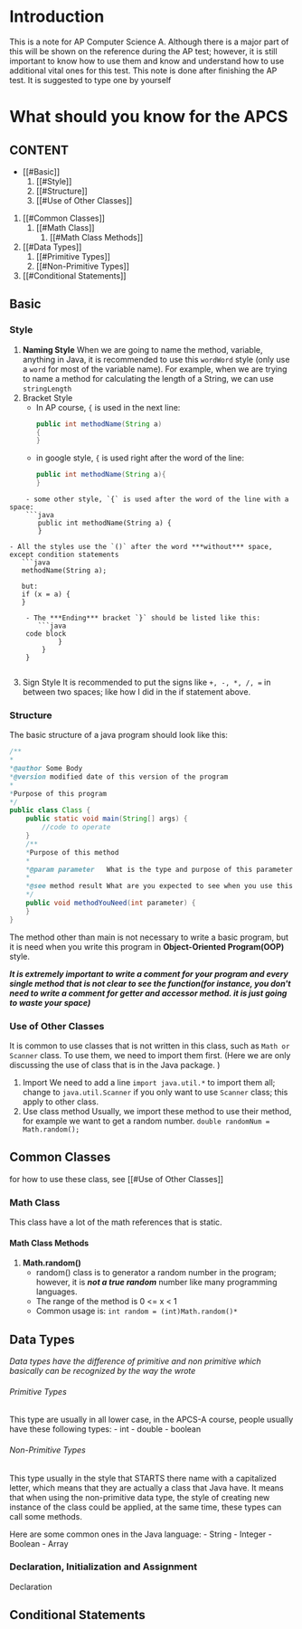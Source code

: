 # Introduction
This is a note for AP Computer Science A. Although there is a major part of this will be shown on the reference during the AP test; however, it is still important to know how to use them and know and understand how to use additional vital ones for this test. This note is done after finishing the AP test. It is suggested to type one by yourself 

# What should you know for the APCS
## CONTENT
- [[#Basic]]
	1. [[#Style]]
	2. [[#Structure]]
	3. [[#Use of Other Classes]]
1. [[#Common Classes]]
	1. [[#Math Class]]
	    1. [[#Math Class Methods]]
2. [[#Data Types]]
	1. [[#Primitive Types]]
	2. [[#Non-Primitive Types]]
3. [[#Conditional Statements]]


## Basic
### Style
1. **Naming Style**
	When we are going to name the method, variable, anything in Java, it is recommended to use this `wordWord` style (only use a `word` for most of the variable name). For example, when we are trying to name a method for calculating the length of a String, we can use `stringLength`
1. Bracket Style
	- In AP course, `{` is used in the next line:
	   ```java For example
	   public int methodName(String a)
	   {
	   }
	   ```
	- in google style, `{` is used right after the word of the line:
	   ```java 
	   public int methodName(String a){
	   }
```
	- some other style, `{` is used after the word of the line with a space:
	```java
       public int methodName(String a) {
	   }
```
	- All the styles use the `()` after the word ***without*** space, except condition statements
	   ```java
	   methodName(String a);
	   
	   but:
	   if (x = a) {
	   }
```
	- The ***Ending*** bracket `}` should be listed like this:
	   ```java
    code block
			}
	    }
	}
	   
```
3. Sign Style
It is recommended to put the signs like `+, -, *, /, =` in between two spaces; like how I did in the if statement above.

### Structure
The basic structure of a java program should look like this:
```java
/**
*
*@author Some Body
*@version modified date of this version of the program
*
*Purpose of this program
*/
public class Class {
	public static void main(String[] args) {
		//code to operate
	}
	/**
	*Purpose of this method
	*
	*@param parameter   What is the type and purpose of this parameter
	*
	*@see method result What are you expected to see when you use this method in main
	*/
	public void methodYouNeed(int parameter) {
	}
}
```
The method other than main is not necessary to write a basic program, but it is need when you write this program in **Object-Oriented Program(OOP)** style.

***It is extremely important to write a comment for your program and every single method that is not clear to see the function(for instance, you don't need to write a comment for getter and accessor method. it is just going to waste your space)***

### Use of Other Classes
It is common to use classes that is not written in this class, such as `Math or Scanner` class. To use them, we need to import them first. (Here we are only discussing the use of class that is in the Java package. )
1. Import
	We need to add a line `import java.util.*` to import them all; change to `java.util.Scanner` if you only want to use `Scanner` class; this apply to other class.  
2. Use class method
	Usually, we import these method to use their method, for example we want to get a random number. 
	`double randomNum = Math.random();`


## Common Classes
for how to use these class, see [[#Use of Other Classes]]
### Math Class
This class have a lot of the math references that is static. 
#### Math Class Methods
1. **Math.random()**
    - random() class is to generator a random number in the program; however, it is ***not a true random*** number like many programming languages. 
    - The range of the method is 0 <= x < 1
    - Common usage is: `int random = (int)Math.random()*`
     


## Data Types
*Data types have the difference of primitive and non primitive which basically can be recognized by the way the wrote*

###### Primitive Types
This type are usually in all lower case, in the APCS-A course, people usually have these following types:
	- int 
	- double
	- boolean

###### Non-Primitive Types
This type usually in the style that STARTS there name with a capitalized letter, which means that they are actually a class that Java have. It means that when using the non-primitive data type, the style of creating new instance of the class could be applied, at the same time, these types can call some methods.

Here are some common ones in the Java language:
	- String
	- Integer
	- Boolean
	- Array

### Declaration, Initialization and Assignment
Declaration

## Conditional Statements
